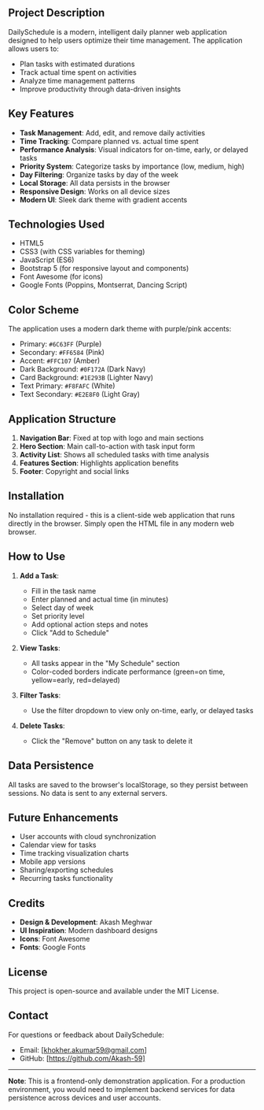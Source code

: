 

## Project Description

DailySchedule is a modern, intelligent daily planner web application designed to help users optimize their time management. The application allows users to:

- Plan tasks with estimated durations
- Track actual time spent on activities
- Analyze time management patterns
- Improve productivity through data-driven insights

## Key Features

- **Task Management**: Add, edit, and remove daily activities
- **Time Tracking**: Compare planned vs. actual time spent
- **Performance Analysis**: Visual indicators for on-time, early, or delayed tasks
- **Priority System**: Categorize tasks by importance (low, medium, high)
- **Day Filtering**: Organize tasks by day of the week
- **Local Storage**: All data persists in the browser
- **Responsive Design**: Works on all device sizes
- **Modern UI**: Sleek dark theme with gradient accents

## Technologies Used

- HTML5
- CSS3 (with CSS variables for theming)
- JavaScript (ES6)
- Bootstrap 5 (for responsive layout and components)
- Font Awesome (for icons)
- Google Fonts (Poppins, Montserrat, Dancing Script)

## Color Scheme

The application uses a modern dark theme with purple/pink accents:

- Primary: `#6C63FF` (Purple)
- Secondary: `#FF6584` (Pink)
- Accent: `#FFC107` (Amber)
- Dark Background: `#0F172A` (Dark Navy)
- Card Background: `#1E293B` (Lighter Navy)
- Text Primary: `#F8FAFC` (White)
- Text Secondary: `#E2E8F0` (Light Gray)

## Application Structure

1. **Navigation Bar**: Fixed at top with logo and main sections
2. **Hero Section**: Main call-to-action with task input form
3. **Activity List**: Shows all scheduled tasks with time analysis
4. **Features Section**: Highlights application benefits
5. **Footer**: Copyright and social links

## Installation

No installation required - this is a client-side web application that runs directly in the browser. Simply open the HTML file in any modern web browser.

## How to Use

1. **Add a Task**:
   - Fill in the task name
   - Enter planned and actual time (in minutes)
   - Select day of week
   - Set priority level
   - Add optional action steps and notes
   - Click "Add to Schedule"

2. **View Tasks**:
   - All tasks appear in the "My Schedule" section
   - Color-coded borders indicate performance (green=on time, yellow=early, red=delayed)

3. **Filter Tasks**:
   - Use the filter dropdown to view only on-time, early, or delayed tasks

4. **Delete Tasks**:
   - Click the "Remove" button on any task to delete it

## Data Persistence

All tasks are saved to the browser's localStorage, so they persist between sessions. No data is sent to any external servers.

## Future Enhancements

- User accounts with cloud synchronization
- Calendar view for tasks
- Time tracking visualization charts
- Mobile app versions
- Sharing/exporting schedules
- Recurring tasks functionality

## Credits

- **Design & Development**: Akash Meghwar
- **UI Inspiration**: Modern dashboard designs
- **Icons**: Font Awesome
- **Fonts**: Google Fonts

## License

This project is open-source and available under the MIT License.

## Contact

For questions or feedback about DailySchedule:

- Email: [khokher.akumar59@gmail.com]
- GitHub: [https://github.com/Akash-59]
  

---

**Note**: This is a frontend-only demonstration application. For a production environment, you would need to implement backend services for data persistence across devices and user accounts.
